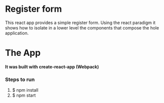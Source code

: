 # Register form
This react app provides a simple register form. Using the react paradigm it shows how to isolate in a lower level the components that compose the hole application.

# The App

#### It was built with create-react-app (Webpack)

### Steps to run

1. $ npm install
2. $ npm start
